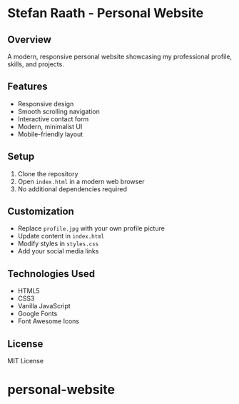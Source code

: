 # Stefan Raath - Personal Website

## Overview
A modern, responsive personal website showcasing my professional profile, skills, and projects.

## Features
- Responsive design
- Smooth scrolling navigation
- Interactive contact form
- Modern, minimalist UI
- Mobile-friendly layout

## Setup
1. Clone the repository
2. Open `index.html` in a modern web browser
3. No additional dependencies required

## Customization
- Replace `profile.jpg` with your own profile picture
- Update content in `index.html`
- Modify styles in `styles.css`
- Add your social media links

## Technologies Used
- HTML5
- CSS3
- Vanilla JavaScript
- Google Fonts
- Font Awesome Icons

## License
MIT License
# personal-website
